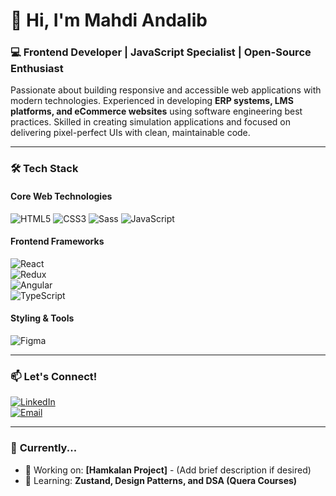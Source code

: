 # 👋 Hi, I'm Mahdi Andalib  

### 💻 Frontend Developer | JavaScript Specialist | Open-Source Enthusiast  

Passionate about building responsive and accessible web applications with modern technologies. Experienced in developing **ERP systems, LMS platforms, and eCommerce websites** using software engineering best practices. Skilled in creating simulation applications and focused on delivering pixel-perfect UIs with clean, maintainable code.  

---

### 🛠️ **Tech Stack**  

#### **Core Web Technologies**  
![HTML5](https://img.shields.io/badge/-HTML5-E34F26?logo=html5&logoColor=white)
![CSS3](https://img.shields.io/badge/-CSS3-1572B6?logo=css3&logoColor=white)
![Sass](https://img.shields.io/badge/-Sass-CC6699?logo=sass&logoColor=white)
![JavaScript](https://img.shields.io/badge/-JavaScript-F7DF1E?logo=javascript&logoColor=black)  

#### **Frontend Frameworks**  
![React](https://img.shields.io/badge/-React-61DAFB?logo=react&logoColor=black)  
![Redux](https://img.shields.io/badge/-Redux-764ABC?logo=redux&logoColor=white)  
![Angular](https://img.shields.io/badge/-Angular-DD0031?logo=angular&logoColor=white)  
![TypeScript](https://img.shields.io/badge/-TypeScript-3178C6?logo=typescript&logoColor=white)  

#### **Styling & Tools**  
![Figma](https://img.shields.io/badge/-Figma-F24E1E?logo=figma&logoColor=white)  

---

### 📫 **Let's Connect!**  

[![LinkedIn](https://img.shields.io/badge/-LinkedIn-0A66C2?logo=linkedin&logoColor=white)](https://www.linkedin.com/in/mahdi7596/)  
[![Email](https://img.shields.io/badge/-Email-D14836?logo=gmail&logoColor=white)](mailto:andalibmahdi96@gmail.com)  

---

### 🎯 **Currently...**  
- 🔭 Working on: **[Hamkalan Project]** - (Add brief description if desired)
- 🌱 Learning: **Zustand, Design Patterns, and DSA (Quera Courses)**
